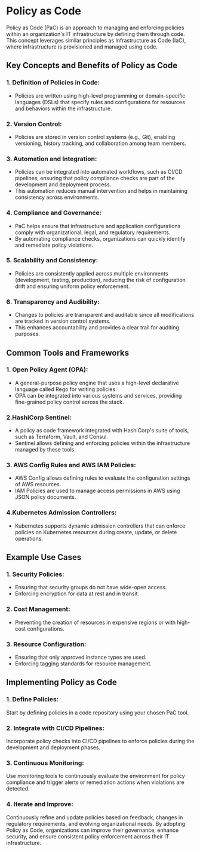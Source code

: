 # Policy as Code
Policy as Code (PaC) is an approach to managing and enforcing policies within an organization's IT infrastructure by defining them through code. This concept leverages similar principles as Infrastructure as Code (IaC), where infrastructure is provisioned and managed using code.

## Key Concepts and Benefits of Policy as Code

### 1. Definition of Policies in Code:

- Policies are written using high-level programming or domain-specific languages (DSLs) that specify rules and configurations for resources and behaviors within the infrastructure.

### 2. Version Control:

- Policies are stored in version control systems (e.g., Git), enabling versioning, history tracking, and collaboration among team members.

### 3. Automation and Integration:

- Policies can be integrated into automated workflows, such as CI/CD pipelines, ensuring that policy compliance checks are part of the development and deployment process.
- This automation reduces manual intervention and helps in maintaining consistency across environments.

### 4. Compliance and Governance:

- PaC helps ensure that infrastructure and application configurations comply with organizational, legal, and regulatory requirements.
- By automating compliance checks, organizations can quickly identify and remediate policy violations.

### 5. Scalability and Consistency:

- Policies are consistently applied across multiple environments (development, testing, production), reducing the risk of configuration drift and ensuring uniform policy enforcement.

### 6. Transparency and Audibility:

- Changes to policies are transparent and auditable since all modifications are tracked in version control systems.
- This enhances accountability and provides a clear trail for auditing purposes.

## Common Tools and Frameworks

### 1. Open Policy Agent (OPA):

- A general-purpose policy engine that uses a high-level declarative language called Rego for writing policies.
- OPA can be integrated into various systems and services, providing fine-grained policy control across the stack.

### 2.HashiCorp Sentinel:

- A policy as code framework integrated with HashiCorp's suite of tools, such as Terraform, Vault, and Consul.
- Sentinel allows defining and enforcing policies within the infrastructure managed by these tools.

### 3. AWS Config Rules and AWS IAM Policies:

- AWS Config allows defining rules to evaluate the configuration settings of AWS resources.
- IAM Policies are used to manage access permissions in AWS using JSON policy documents.

### 4.Kubernetes Admission Controllers:

- Kubernetes supports dynamic admission controllers that can enforce policies on Kubernetes resources during create, update, or delete operations.

## Example Use Cases

### 1. Security Policies:

- Ensuring that security groups do not have wide-open access.
- Enforcing encryption for data at rest and in transit.

### 2. Cost Management:

- Preventing the creation of resources in expensive regions or with high-cost configurations.

### 3. Resource Configuration:

- Ensuring that only approved instance types are used.
- Enforcing tagging standards for resource management.

## Implementing Policy as Code

### 1. Define Policies:

Start by defining policies in a code repository using your chosen PaC tool.

### 2. Integrate with CI/CD Pipelines:

Incorporate policy checks into CI/CD pipelines to enforce policies during the development and deployment phases.

### 3. Continuous Monitoring:

Use monitoring tools to continuously evaluate the environment for policy compliance and trigger alerts or remediation actions when violations are detected.

### 4. Iterate and Improve:

Continuously refine and update policies based on feedback, changes in regulatory requirements, and evolving organizational needs.
By adopting Policy as Code, organizations can improve their governance, enhance security, and ensure consistent policy enforcement across their IT infrastructure.